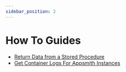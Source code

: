 ```yaml
---
sidebar_position: 2
---
```


# How To Guides


* [Return Data from a Stored Procedure](/learning-and-resources/how-to-guides/returning-data-from-a-stored-procedure)
* [Get Container Logs For Appsmith Instances](/learning-and-resources/how-to-guides/how-to-get-container-logs)
